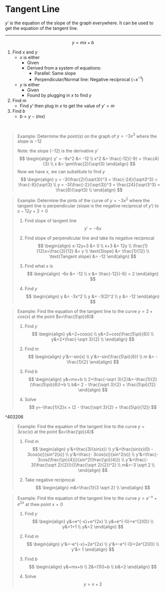# Tangent Line
$y'$ is the equation of the slope of the graph everywhere. It can be used to get the equation of the tangent line.
***
$$
y=mx+b
$$
1. Find $x$ and $y$
	- $x$ is either
		- Given
		- Derived from a system of equations:
			- Parallel: Same slope
			- Perpendicular/Normal line: Negative reciprocal ($-x^{-1}$)
	- $y$ is either
		- Given
		- Found by plugging in $x$ to find $y$
2. Find $m$
	- Find $y'$ then plug in $x$ to get the value of $y'=m$
3. Find $b$
	- $b=y-(mx)$

<pre>

</pre>
>Example: Determine the point(s) on the graph of $y=-3x^3$ where the slope is $-12$
>
>Note: the slope ($-12$) is the derivative $y'$
>$$
\begin{align}
y' = -9x^2 &= -12 \\
x^2 &= \frac{-12}{-9} = \frac{4}{3} \\
x &= \pm\frac{2}{\sqrt3}
\end{align}
>$$
>Now we have $x$, we can substitute to find $y$
>$$
\begin{align}
y = -3(\frac{2}{\sqrt3})^3 = \frac{-24}{\sqrt3^3} = \frac{-8}{\sqrt3} \\
y = -3(\frac{-2}{\sqrt3})^3 = \frac{24}{\sqrt3^3} = \frac{8}{\sqrt3} \\
\end{align}
>$$
>

>Example: Determine the pints of the curve of $y=-3x^2$ where the tangent line is perpendicular (slope is the negative reciprocal of $y'$) to $x-12y+3=0$
>
>1. Find slope of tangent line
>$$
y'=-6x
>$$
>
>2. Find slope of perpendicular line and take its negative reciprocal
>$$
\begin{align}
x-12y+3 &= 0 \\
x+3 &= 12y \\
\frac{1}{12}x+\frac{3}{12} &= y \\
\text{Slope} &= \frac{1}{12} \\
\text{Tangent slope} &= -12
\end{align}
>$$
>
>3. Find what $x$ is
>$$
\begin{align}
-6x &= -12 \\
x &= \frac{-12}{-6} = 2
\end{align}
>$$
>
>4. Find $y$
>$$
\begin{align}
y &= -3x^2 \\
y &= -3(2)^2 \\
y &= -12
\end{align}
>$$

> Example: Find the equation of the tangent line to the curve $y=2+cos(x)$ at the point $x=\frac{5\pi}{6}$
> 
> 1. Find $y$
> $$
> \begin{align}
> y&=2+cos(x) \\
> y&=2+cos(\frac{5\pi}{6}) \\
> y&=2+\frac{-\sqrt 3}{2} \\
> \end{align}
> $$
> 
> 2. Find $m$
> $$
> \begin{align}
> y'&=-sin(x) \\
> y'&=-sin(\frac{5\pi}{6}) \\
> m &= -\frac{1}{2} 
> \end{align}
> $$
> 
> 3. Find $b$
> $$
> \begin{align}
> y&=mx+b \\
> 2+\frac{-\sqrt 3}{2}&=-\frac{1}{2}(\frac{5\pi}{6})+b \\
> b&= 2 - \frac{\sqrt 3}{2} + \frac{5\pi}{12}
> \end{align}
> $$
> 
> 4. Solve
> $$
> y=-\frac{1}{2}x + (2 - \frac{\sqrt 3}{2} + \frac{5\pi}{12})
> $$

^403206

> Example: Find the equation of the tangent line to the curve $y=3csc(x)$ at the point $x=\frac{\pi}{4}$
> 
> 1. Find $m$
> $$
> \begin{align}
> y'&=\frac{3}{sin(x)} \\
> y'&=\frac{sin(x)(0) - 3cos(x)}{sin^2(x)} \\
> y'&=\frac{- 3cos(x)}{sin^2(x)} \\
> y'&=\frac{- 3cos(\frac{\pi}{4})}{sin^2(\frac{\pi}{4})} \\
> y'&=\frac{- 3(\frac{\sqrt 2}{2})}{(\frac{\sqrt 2}{2})^2} \\
> m&=-3 \sqrt 2 \\
> \end{align}
> $$
> 
> 2. Take negative reciprocal
> $$
> \begin{align}
> m&=\frac{1}{3 \sqrt 2} \\
> \end{align}
> $$
> 

> Example: Find the equation of the tangent line to the curve $y=e^{-x}+e^{2x}$ at thee point $x=0$
> 
> 1. Find $y$
> $$
> \begin{align}
> y&=e^{-x}+e^{2x} \\
> y&=e^{-0}+e^{2(0)} \\
> y&=1+1 \\
> y&=2
> \end{align}
> $$
> 
> 2. Find $m$
> $$
> \begin{align}
> y'&=-e^{-x}+2e^{2x} \\
> y'&=-e^{-0}+2e^{2(0)} \\
> y'&= 1 
> \end{align}
> $$
> 
> 3. Find $b$
> $$
> \begin{align}
> y&=mx+b \\
> 2&=(1)0+b \\
> b&=2
> \end{align}
> $$
> 
> 4. Solve
> $$
> y=x+2
> $$

